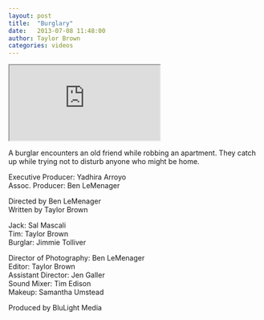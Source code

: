 ```yaml
---
layout: post
title:  "Burglary"
date:   2013-07-08 11:48:00
author: Taylor Brown
categories: videos
---
```


<div class="embed-responsive embed-responsive-16by9">
	<iframe class="embed-responsive-item" src="http://www.youtube.com/embed/EFnUPQkNq9A?rel=0" allowfullscreen></iframe>
</div>

A burglar encounters an old friend while robbing an apartment. They catch up while trying not to disturb anyone who might be home.

Executive Producer: Yadhira Arroyo<br>
Assoc. Producer: Ben LeMenager

Directed by Ben LeMenager<br>
Written by Taylor Brown

Jack: Sal Mascali<br>
Tim: Taylor Brown<br>
Burglar: Jimmie Tolliver

Director of Photography: Ben LeMenager<br>
Editor: Taylor Brown<br>
Assistant Director: Jen Galler<br>
Sound Mixer: Tim Edison<br>
Makeup: Samantha Umstead

Produced by BluLight Media